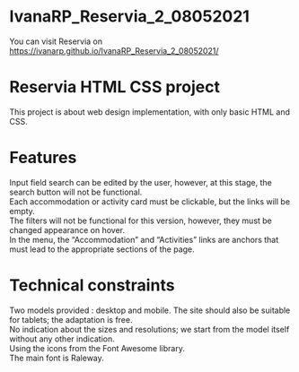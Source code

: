 # IvanaRP_Reservia_2_08052021
You can visit Reservia  on https://ivanarp.github.io/IvanaRP_Reservia_2_08052021/


# Reservia HTML CSS project
This project is about web design implementation, with only basic HTML and CSS.

# Features
Input field search can be edited by the user, however, at this stage, the search button will not be functional.<br>
Each accommodation or activity card must be clickable, but the links will be empty.<br>
The filters will not be functional for this version, however, they must be changed appearance on hover.<br>
In the menu, the “Accommodation” and “Activities” links are anchors that must lead to the appropriate sections of the page.

# Technical constraints
Two models provided : desktop and mobile. The site should also be suitable for tablets; the adaptation is free.<br>
No indication about the sizes and resolutions; we start from the model itself without any other indication.<br>
Using the icons from the Font Awesome library.<br>
The main font is Raleway.

